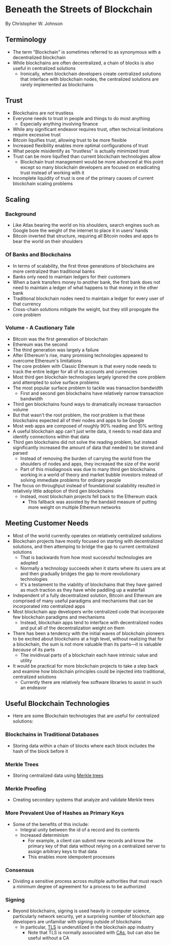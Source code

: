 # Beneath the Streets of Blockchain

By Christopher W. Johnson

## Terminology

* The term "Blockchain" is sometimes referred to as synonymous with a decentralized blockchain
* While blockchains are often decentralized, a chain of blocks is also useful in centralized solutions
  * Ironically, when blockchain developers create centralized solutions that interface with blockchain nodes, the centralized solutions are rarely implemented as blockchains

## Trust

* Blockchains are not trustless
* Everyone needs to trust in people and things to do most anything
  * Especially anything involving finance
* While any significant endeavor requires trust, often technical limitations require excessive trust
* Bitcoin liquifies trust, allowing trust to be more flexible
* Increased flexibility enables more optimal configurations of trust
* What people misidentify as "trustless" is actually minimized trust
* Trust can be more liquified than current blockchain technologies allow
  * Blockchain trust management would be more advanced at this point except so many blockchain developers are focused on eradicating trust instead of working with it
* Incomplete liquidity of trust is one of the primary causes of current blockchain scaling problems

## Scaling

### Background

* Like Atlas bearing the world on his shoulders, search engines such as Google bore the weight of the internet to place it in users' hands
* Bitcoin inverted that structure, requiring all Bitcoin nodes and apps to bear the world on their shoulders

### Of Banks and Blockchains

* In terms of scalability, the first three generations of blockchains are more centralized than traditional banks
* Banks only need to maintain ledgers for their customers
* When a bank transfers money to another bank, the first bank does not need to maintain a ledger of what happens to that money in the other bank
* Traditional blockchain nodes need to maintain a ledger for every user of that currency
* Cross-chain solutions mitigate the weight, but they still propogate the core problem

### Volume - A Cautionary Tale

* Bitcoin was the first generation of blockchain
* Ethereum was the second
* The third generation was largely a failure
* After Ethereum's rise, many promising technologies appeared to overcome Ethereum's limitations
* The core problem with Classic Ethereum is that every node needs to track the entire ledger for all of its accounts and currencies
* Most third gen blockchain technologies largely ignored the core problem and attempted to solve surface problems
* The most popular surface problem to tackle was transaction bandwidth
  * First and second gen blockchains have relatively narrow transaction bandwidth
* Third gen blockchains found ways to dramatically increase transaction volume
* But that wasn't the root problem, the root problem is that these blockchains expected all of their nodes and apps to be Google
* Most web apps are composed of roughly 90% reading and 10% writing
* A useful blockchain app can't just write data, it needs to read data and identify connections within that data
* Third gen blockchains did not solve the reading problem, but instead significantly increased the amount of data that needed to be stored and parsed
  * Instead of removing the burden of carrying the world from the shoulders of nodes and apps, they increased the size of the world
  * Part of this misdiagnosis was due to many third gen blockchains working in a world of theory and market bubble investors instead of solving immediate problems for ordinary people
* The focus on throughput instead of foundational scalability resulted in relatively little adoption of third gen blockchains
  * Instead, most blockchain projects fell back to the Ethereum stack
    * This fallback was assisted by the bandaid measure of putting more weight on multiple Ethereum networks

## Meeting Customer Needs

* Most of the world currently operates on relatively centralized solutions
* Blockchain projects have mostly focused on starting with decentralized solutions, and then attemping to bridge the gap to current centralized solutions
  * That is backwards from how most successful technologies are adopted
  * Normally a technology succeeds when it starts where its users are at and then gradually bridges the gap to more revolutionary technologies
  * It's a testament to the viability of blockchains that they have gained as much traction as they have while paddling up a waterfall
* Independent of a fully decentralized solution, Bitcoin and Ethereum are comprised of many useful paradigms and mechanisms that can be incorporated into centralized apps
* Most blockchain app developers write centralized code that incorporate few blockchain paradigms and mechanisms
  * Instead, blockchain apps tend to interface with decentralized nodes and put all of the decentralization weight on them
* There has been a tendency with the initial waves of blockchain pioneers to be excited about blockchains at a high level, without realizing that for a blockchain, the sum is not more valuable than its parts—it is valuable *because* of its parts
  * The invidivual parts of a blockchain each have intrinsic value and utility
* It would be practical for more blockchain projects to take a step back and examine how blockchain principles could be injected into traditional, centralized solutions
  * Currently there are relatively few software libraries to assist in such an endeavor

## Useful Blockchain Technologies

* Here are some Blockchain technologies that are useful for centralized solutions:

### Blockchains in Traditional Databases

* Storing data within a chain of blocks where each block includes the hash of the block before it

### Merkle Trees

* Storing centralized data using [Merkle trees](https://en.wikipedia.org/wiki/Merkle_tree)

### Merkle Proofing

* Creating secondary systems that analyze and validate Merkle trees

### More Prevalent Use of Hashes as Primary Keys

* Some of the benefits of this include:
  * Integral unity between the id of a record and its contents
  * Increased determinism
    * For example, a client can submit new records and know the primary key of that data without relying on a centralized server to assign arbitrary keys to that data
    * This enables more idempotent processes

### Consensus

* Dividing a sensitive process across multiple authorities that must reach a minimum degree of agreement for a process to be authorized

### Signing

* Beyond blockchains, signing is used heavily in computer science, particularly network security, yet a surprising number of blockchain app developers are unfamiliar with signing outside of blockchains
  * In particular, [TLS](https://en.wikipedia.org/wiki/Transport_Layer_Security) is underutilized in the blockchain app industry
    * Note that TLS is normally associated with [CAs](https://en.wikipedia.org/wiki/Certificate_authority), but can also be useful without a CA

